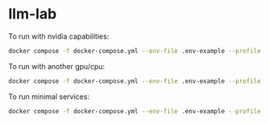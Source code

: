 # llm-lab

To run with nvidia capabilities:

```bash
docker compose -f docker-compose.yml --env-file .env-example --profile nvidia up -d
```

To run with another gpu/cpu:

```bash
docker compose -f docker-compose.yml --env-file .env-example --profile others up -d
```

To run minimal services:

```bash
docker compose -f docker-compose.yml --env-file .env-example --profile minimal up -d
```
